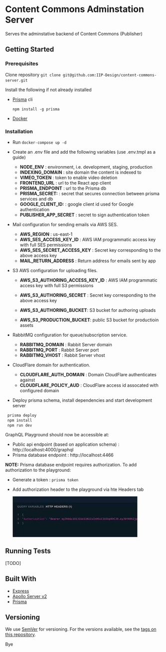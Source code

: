 # Content Commons Adminstation Server

Serves the adminstative backend of Content Commons (Publisher)

## Getting Started

### Prerequisites

Clone repository `git clone git@github.com:IIP-Design/content-commons-server.git`

Install the following if not already installed

- [Prisma](https://www.prisma.io/) cli

  ```
  npm install -g prisma
  ```

- [Docker](https://www.docker.com/products/docker-desktop)

### Installation

- Run `docker-compose up -d`
- Create an .env file and add the following variables (use .env.tmpl as a guide)

  - **NODE_ENV** : environment, i.e. development, staging, production
  - **INDEXING_DOMAIN** : site domain the content is indexed to
  - **VIMEO_TOKEN** : token to enable video deletion
  - **FRONTEND_URL** : url to the React app client
  - **PRISMA_ENDPOINT** : url to the Prisma db
  - **PRISMA_SECRET:** : secret that secures connection between prisma services and db
  - **GOOGLE_CLIENT_ID:** : google client id used for Google authentication
  - **PUBLISHER_APP_SECRET** : secret to sign authentication token

- Mail configuration for sending emails via AWS SES.

  - **AWS_REGION** : us-east-1
  - **AWS_SES_ACCESS_KEY_ID** : AWS IAM programmatic access key with full SES permissions
  - **AWS_SES_SECRET_ACCESS_KEY** : Secret key corresponding to the above access key
  - **MAIL_RETURN_ADDRESS** : Return address for emails sent by app

- S3 AWS configuration for uploading files.

  - **AWS_S3_AUTHORING_ACCESS_KEY_ID** : AWS IAM programmatic access key with full S3 permissions
  - **AWS_S3_AUTHORING_SECRET** : Secret key corresponding to the above access key
  - **AWS_S3_AUTHORING_BUCKET**: S3 bucket for authoring uploads

  - **AWS_S3_PRODUCTION_BUCKET**: public S3 bucket for productioin assets

- RabbitMQ configuration for queue/subscription service.

  - **RABBITMQ_DOMAIN** : Rabbit Server domain
  - **RABBITMQ_PORT** : Rabbit Server port
  - **RABBITMQ_VHOST** : Rabbit Server vhost

- CloudFlare domain for authentication.

  - **CLOUDFLARE_AUTH_DOMAIN** : Domain CloudFlare authenticates against
  - **CLOUDFLARE_POLICY_AUD** : CloudFlare access id assocated with configured domain

- Deploy prisma schema, install dependencies and start development server

```
 prisma deploy
 npm install
 npm run dev
```

GraphQL Playground should now be accessible at:

- Public api endpoint (based on application schema) : http://localhost:4000/graphql
- Prisma database endpoint : http://localhost:4466

**NOTE:**
Prisma database endpoint requires authorization. To add authorization to the playground:

- Generate a token : `prisma token`
- Add authorization header to the playground via hte Headers tab

  ![Add Headers to playground](docs/headers.jpg)

## Running Tests

[TODO]

## Built With

- [Express](https://expressjs.com/)
- [Apollo Server v2](https://www.apollographql.com/docs/apollo-server/)
- [Prisma](https://www.prisma.io/)

## Versioning

We use [SemVer](http://semver.org/) for versioning. For the versions available, see the [tags on this repository](https://github.com/IIP-Design/content-commons-server/tags).

Bye
